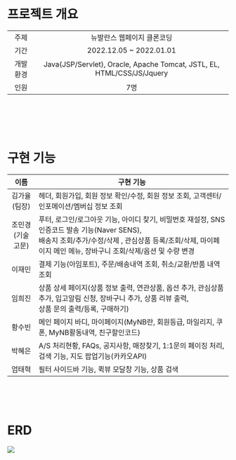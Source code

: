 # 프로젝트 개요

<table>
  <tr align="center">
  <td>
주제   
  </td>
  <td>
뉴발란스 웹페이지 클론코딩 
  </td>
  </tr>
   <tr align="center">
  <td>
  기간
  </td>

  <td>
  2022.12.05 ~ 2022.01.01
  </td>
  </tr>
  <tr align="center">
  <td>
  개발 환경
  </td>
  <td>
  Java(JSP/Servlet), Oracle, Apache Tomcat, JSTL, EL, HTML/CSS/JS/Jquery
  </td>
  
  </tr>
  <tr align="center">
  <td>
  인원
  </td>

  <td>
  7명
  </td>
  </tr>
</table>

<br>
<br>
<br>
<br>

# 구현 기능

|         이름          | 구현 기능                                                                                                                                                                                                           |
| :-------------------: | ------------------------------------------------------------------------------------------------------------------------------------------------------------------------------------------------------------------- |
|  김가율 <br> (팀장)   | 헤더, 회원가입, 회원 정보 확인/수정, 회원 정보 조회, 고객센터/인포메이션/멤버십 정보 조회                                                                                                                           |
| 조민경<br> (기술고문) | 푸터, 로그인/로그아웃 기능, 아이디 찾기, 비밀번호 재설정, SNS 인증코드 발송 기능(Naver SENS), <br> 배송지 조회/추가/수정/삭제 , 관심상품 등록/조회/삭제, 마이페이지 메인 메뉴, 장바구니 조회/삭제/옵션 및 수량 변경 |
|        이재민         | 결제 기능(아임포트), 주문/배송내역 조회, 취소/교환/반품 내역 조회                                                                                                                                                   |
|        임희진         | 상품 상세 페이지(상품 정보 출력, 연관상품, 옵션 추가, 관심상품 추가, 입고알림 신청, 장바구니 추가, 상품 리뷰 출력, <br> 상품 문의 출력/등록, 구매하기)                                                                                                                        |
|        황수빈         | 메인 페이지 바디, 마이페이지(MyNB란, 회원등급, 마일리지, 쿠폰, MyNB활동내역, 친구할인코드)                                                                                                                          |
|        박혜은         | A/S 처리현황, FAQs, 공지사항, 매장찾기, 1:1문의 페이징 처리, 검색 기능, 지도 팝업기능(카카오API)                                                                                                                    |
|        엄태혁         | 필터 사이드바 기능, 퀵뷰 모달창 기능, 상품 검색                                                                                                                                                                     |

<br>
<br>
<br>

# ERD

<img src="https://s3.us-west-2.amazonaws.com/secure.notion-static.com/8078592b-b527-4793-8615-5a05f102a4db/Untitled.png?X-Amz-Algorithm=AWS4-HMAC-SHA256&X-Amz-Content-Sha256=UNSIGNED-PAYLOAD&X-Amz-Credential=AKIAT73L2G45EIPT3X45%2F20230124%2Fus-west-2%2Fs3%2Faws4_request&X-Amz-Date=20230124T150711Z&X-Amz-Expires=86400&X-Amz-Signature=73b5f2acb85d755e13c68a205abcb49f8df219b6bdab57809d75a5166b6b4ade&X-Amz-SignedHeaders=host&response-content-disposition=filename%3D%22Untitled.png%22&x-id=GetObject">
